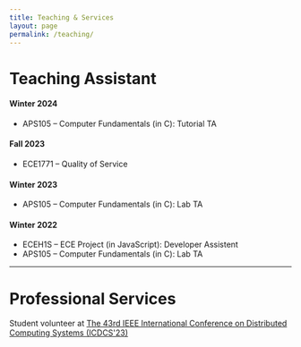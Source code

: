 ```yaml
---
title: Teaching & Services
layout: page
permalink: /teaching/
---
```


# Teaching Assistant

#### Winter 2024
- APS105 – Computer Fundamentals (in C): Tutorial TA

#### Fall 2023
- ECE1771 – Quality of Service

#### Winter 2023
- APS105 – Computer Fundamentals (in C): Lab TA

#### Winter 2022
- ECEH1S – ECE Project (in JavaScript): Developer Assistent
- APS105 – Computer Fundamentals (in C): Lab TA

---

# Professional Services

Student volunteer at [The 43rd IEEE International Conference on Distributed Computing Systems (ICDCS'23)](https://icdcs2023.icdcs.org/)
